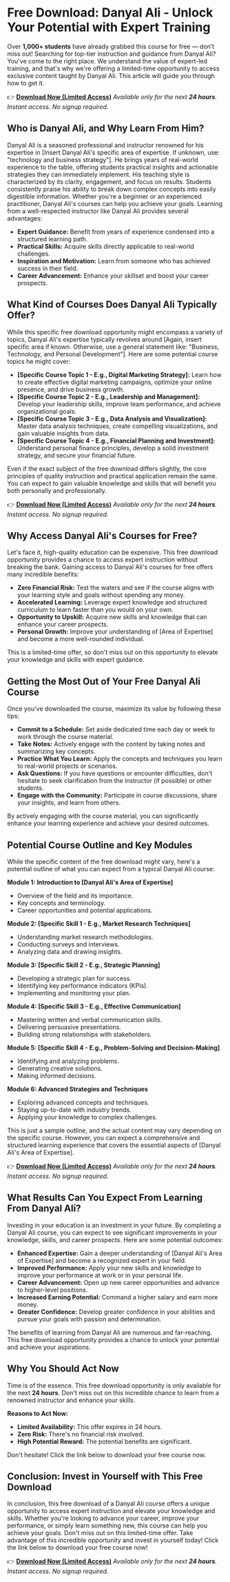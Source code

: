 # Free Download: Danyal Ali - Unlock Your Potential with Expert Training

Over **1,000+ students** have already grabbed this course for free — don’t miss out! Searching for top-tier instruction and guidance from Danyal Ali? You've come to the right place. We understand the value of expert-led training, and that's why we're offering a limited-time opportunity to access exclusive content taught by Danyal Ali. This article will guide you through how to get it.

👉 **[Download Now (Limited Access)](https://udemywork.com/danyal-ali)**
_Available only for the next **24 hours**. Instant access. No signup required._

## Who is Danyal Ali, and Why Learn From Him?

Danyal Ali is a seasoned professional and instructor renowned for his expertise in [Insert Danyal Ali's specific area of expertise. If unknown, use: "technology and business strategy"]. He brings years of real-world experience to the table, offering students practical insights and actionable strategies they can immediately implement. His teaching style is characterized by its clarity, engagement, and focus on results. Students consistently praise his ability to break down complex concepts into easily digestible information. Whether you're a beginner or an experienced practitioner, Danyal Ali's courses can help you achieve your goals. Learning from a well-respected instructor like Danyal Ali provides several advantages:

*   **Expert Guidance:** Benefit from years of experience condensed into a structured learning path.
*   **Practical Skills:** Acquire skills directly applicable to real-world challenges.
*   **Inspiration and Motivation:** Learn from someone who has achieved success in their field.
*   **Career Advancement:** Enhance your skillset and boost your career prospects.

## What Kind of Courses Does Danyal Ali Typically Offer?

While this specific free download opportunity might encompass a variety of topics, Danyal Ali's expertise typically revolves around [Again, insert specific area if known. Otherwise, use a general statement like: "Business, Technology, and Personal Development"]. Here are some potential course topics he might cover:

*   **[Specific Course Topic 1 - E.g., Digital Marketing Strategy]:** Learn how to create effective digital marketing campaigns, optimize your online presence, and drive business growth.
*   **[Specific Course Topic 2 - E.g., Leadership and Management]:** Develop your leadership skills, improve team performance, and achieve organizational goals.
*   **[Specific Course Topic 3 - E.g., Data Analysis and Visualization]:** Master data analysis techniques, create compelling visualizations, and gain valuable insights from data.
*   **[Specific Course Topic 4 - E.g., Financial Planning and Investment]:** Understand personal finance principles, develop a solid investment strategy, and secure your financial future.

Even if the exact subject of the free download differs slightly, the core principles of quality instruction and practical application remain the same. You can expect to gain valuable knowledge and skills that will benefit you both personally and professionally.

👉 **[Download Now (Limited Access)](https://udemywork.com/danyal-ali)**
_Available only for the next **24 hours**. Instant access. No signup required._

## Why Access Danyal Ali's Courses for Free?

Let's face it, high-quality education can be expensive. This free download opportunity provides a chance to access expert instruction without breaking the bank. Gaining access to Danyal Ali's courses for free offers many incredible benefits:

*   **Zero Financial Risk:** Test the waters and see if the course aligns with your learning style and goals without spending any money.
*   **Accelerated Learning:** Leverage expert knowledge and structured curriculum to learn faster than you would on your own.
*   **Opportunity to Upskill:** Acquire new skills and knowledge that can enhance your career prospects.
*   **Personal Growth:** Improve your understanding of [Area of Expertise] and become a more well-rounded individual.

This is a limited-time offer, so don't miss out on this opportunity to elevate your knowledge and skills with expert guidance.

## Getting the Most Out of Your Free Danyal Ali Course

Once you've downloaded the course, maximize its value by following these tips:

*   **Commit to a Schedule:** Set aside dedicated time each day or week to work through the course material.
*   **Take Notes:** Actively engage with the content by taking notes and summarizing key concepts.
*   **Practice What You Learn:** Apply the concepts and techniques you learn to real-world projects or scenarios.
*   **Ask Questions:** If you have questions or encounter difficulties, don't hesitate to seek clarification from the instructor (if possible) or other students.
*   **Engage with the Community:** Participate in course discussions, share your insights, and learn from others.

By actively engaging with the course material, you can significantly enhance your learning experience and achieve your desired outcomes.

## Potential Course Outline and Key Modules

While the specific content of the free download might vary, here's a potential outline of what you can expect from a typical Danyal Ali course:

**Module 1: Introduction to [Danyal Ali's Area of Expertise]**

*   Overview of the field and its importance.
*   Key concepts and terminology.
*   Career opportunities and potential applications.

**Module 2: [Specific Skill 1 - E.g., Market Research Techniques]**

*   Understanding market research methodologies.
*   Conducting surveys and interviews.
*   Analyzing data and drawing insights.

**Module 3: [Specific Skill 2 - E.g., Strategic Planning]**

*   Developing a strategic plan for success.
*   Identifying key performance indicators (KPIs).
*   Implementing and monitoring your plan.

**Module 4: [Specific Skill 3 - E.g., Effective Communication]**

*   Mastering written and verbal communication skills.
*   Delivering persuasive presentations.
*   Building strong relationships with stakeholders.

**Module 5: [Specific Skill 4 - E.g., Problem-Solving and Decision-Making]**

*   Identifying and analyzing problems.
*   Generating creative solutions.
*   Making informed decisions.

**Module 6: Advanced Strategies and Techniques**

*   Exploring advanced concepts and techniques.
*   Staying up-to-date with industry trends.
*   Applying your knowledge to complex challenges.

This is just a sample outline, and the actual content may vary depending on the specific course. However, you can expect a comprehensive and structured learning experience that covers the essential aspects of [Danyal Ali's Area of Expertise].

👉 **[Download Now (Limited Access)](https://udemywork.com/danyal-ali)**
_Available only for the next **24 hours**. Instant access. No signup required._

## What Results Can You Expect From Learning From Danyal Ali?

Investing in your education is an investment in your future. By completing a Danyal Ali course, you can expect to see significant improvements in your knowledge, skills, and career prospects. Here are some potential outcomes:

*   **Enhanced Expertise:** Gain a deeper understanding of [Danyal Ali's Area of Expertise] and become a recognized expert in your field.
*   **Improved Performance:** Apply your new skills and knowledge to improve your performance at work or in your personal life.
*   **Career Advancement:** Open up new career opportunities and advance to higher-level positions.
*   **Increased Earning Potential:** Command a higher salary and earn more money.
*   **Greater Confidence:** Develop greater confidence in your abilities and pursue your goals with passion and determination.

The benefits of learning from Danyal Ali are numerous and far-reaching. This free download opportunity provides a chance to unlock your potential and achieve your aspirations.

## Why You Should Act Now

Time is of the essence. This free download opportunity is only available for the next **24 hours**. Don't miss out on this incredible chance to learn from a renowned instructor and enhance your skills.

**Reasons to Act Now:**

*   **Limited Availability:** This offer expires in 24 hours.
*   **Zero Risk:** There's no financial risk involved.
*   **High Potential Reward:** The potential benefits are significant.

Don't hesitate! Click the link below to download your free course now.

## Conclusion: Invest in Yourself with This Free Download

In conclusion, this free download of a Danyal Ali course offers a unique opportunity to access expert instruction and elevate your knowledge and skills. Whether you're looking to advance your career, improve your performance, or simply learn something new, this course can help you achieve your goals. Don't miss out on this limited-time offer. Take advantage of this incredible opportunity and invest in yourself today! Click the link below to download your free course now!

👉 **[Download Now (Limited Access)](https://udemywork.com/danyal-ali)**
_Available only for the next **24 hours**. Instant access. No signup required._

